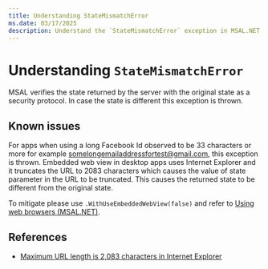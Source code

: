 ```yaml
---
title: Understanding StateMismatchError
ms.date: 03/17/2025
description: Understand the `StateMismatchError` exception in MSAL.NET
---
```


# Understanding `StateMismatchError`

MSAL verifies the state returned by the server with the original state as a security protocol. In case the state is different this exception is thrown.

## Known issues

For apps when using a long Facebook Id observed to be 33 characters or more for example somelongemailaddressfortest@gmail.com, this exception is thrown. Embedded web view in desktop apps uses Internet Explorer and it truncates the URL to 2083 characters which causes the value of state parameter in the URL to be truncated. This causes the returned state to be different from the original state.

To mitigate please use `.WithUseEmbeddedWebView(false)` and refer to [Using web browsers (MSAL.NET)](/azure/active-directory/develop/msal-net-web-browsers).

## References

- [Maximum URL length is 2,083 characters in Internet Explorer](https://support.microsoft.com/help/208427/maximum-url-length-is-2-083-characters-in-internet-explorer)
